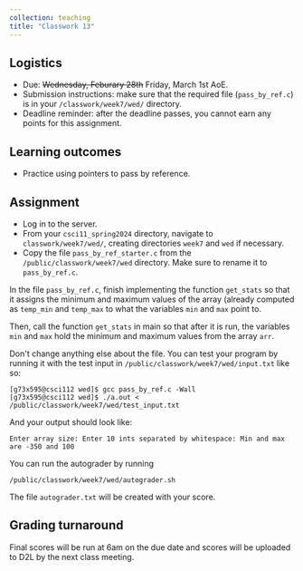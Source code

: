 ```yaml
---
collection: teaching
title: "Classwork 13"
---
```


## Logistics
* Due: ~~Wednesday, Feburary 28th~~ Friday, March 1st AoE.
* Submission instructions: make sure that the required file (`pass_by_ref.c`) is in your
	`/classwork/week7/wed/` directory.
* Deadline reminder: after the deadline passes, you cannot earn any points for
	this assignment.

## Learning outcomes
* Practice using pointers to pass by reference.

## Assignment

* Log in to the server.
* From your `csci11_spring2024` directory, navigate to `classwork/week7/wed/`, creating directories `week7` and `wed` if necessary.
* Copy the file `pass_by_ref_starter.c` from the `/public/classwork/week7/wed`
	directory. Make sure to rename it to `pass_by_ref.c`.

In the file `pass_by_ref.c`, finish implementing the function `get_stats` so that it assigns the minimum and maximum values of the array (already computed as
`temp_min` and `temp_max` to what the variables `min` and `max` point to.

Then, call the function `get_stats` in main so that after it is run, the
variables `min` and `max` hold the minimum and maximum values from the array
`arr`.

Don't change anything else about the file. You can test your program by running
it with the test input in `/public/classwork/week7/wed/input.txt` like so:

```
[g73x595@csci112 wed]$ gcc pass_by_ref.c -Wall
[g73x595@csci112 wed]$ ./a.out < /public/classwork/week7/wed/test_input.txt
```

And your output should look like:

```
Enter array size: Enter 10 ints separated by whitespace: Min and max are -350 and 100
```

You can run the autograder by running

```
/public/classwork/week7/wed/autograder.sh
```

The file `autograder.txt` will be created with your score.

## Grading turnaround
Final scores will be run at 6am on the due date and scores will be
uploaded to D2L by the next class meeting.
